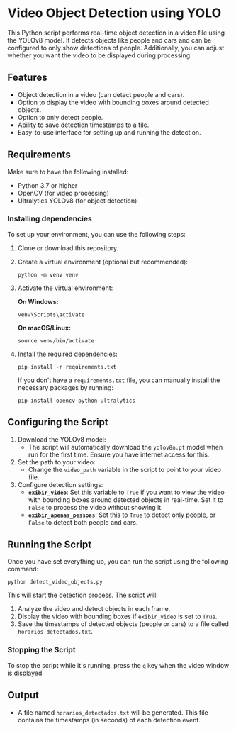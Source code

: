 # Video Object Detection using YOLO

This Python script performs real-time object detection in a video file using the YOLOv8 model. It detects objects like people and cars and can be configured to only show detections of people. Additionally, you can adjust whether you want the video to be displayed during processing.

## Features

- Object detection in a video (can detect people and cars).
- Option to display the video with bounding boxes around detected objects.
- Option to only detect people.
- Ability to save detection timestamps to a file.
- Easy-to-use interface for setting up and running the detection.

## Requirements

Make sure to have the following installed:

- Python 3.7 or higher
- OpenCV (for video processing)
- Ultralytics YOLOv8 (for object detection)

### Installing dependencies

To set up your environment, you can use the following steps:

1. Clone or download this repository.

2. Create a virtual environment (optional but recommended):

   ```
   python -m venv venv
   ```

3. Activate the virtual environment:

   **On Windows:**

   ```
   venv\Scripts\activate
   ```

   **On macOS/Linux:**

   ```
   source venv/bin/activate
   ```

4. Install the required dependencies:

   ```
   pip install -r requirements.txt
   ```

   If you don't have a `requirements.txt` file, you can manually install the necessary packages by running:

   ```
   pip install opencv-python ultralytics
   ```

## Configuring the Script

1. Download the YOLOv8 model:
   - The script will automatically download the `yolov8n.pt` model when run for the first time. Ensure you have internet access for this.
2. Set the path to your video:
   - Change the `video_path` variable in the script to point to your video file.
3. Configure detection settings:
   - **`exibir_video`**: Set this variable to `True` if you want to view the video with bounding boxes around detected objects in real-time. Set it to `False` to process the video without showing it.
   - **`exibir_apenas_pessoas`**: Set this to `True` to detect only people, or `False` to detect both people and cars.

## Running the Script

Once you have set everything up, you can run the script using the following command:

```
python detect_video_objects.py
```

This will start the detection process. The script will:

1. Analyze the video and detect objects in each frame.
2. Display the video with bounding boxes if `exibir_video` is set to `True`.
3. Save the timestamps of detected objects (people or cars) to a file called `horarios_detectados.txt`.

### Stopping the Script

To stop the script while it's running, press the `q` key when the video window is displayed.

## Output

- A file named `horarios_detectados.txt` will be generated. This file contains the timestamps (in seconds) of each detection event.
